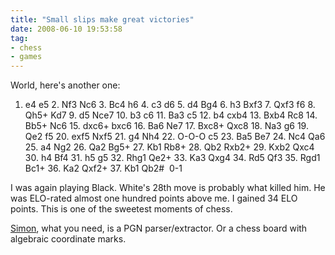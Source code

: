 ```yaml
---
title: "Small slips make great victories"
date: 2008-06-10 19:53:58
tag:
- chess
- games
---
```

World, here's another one:

1. e4 e5 2. Nf3 Nc6 3. Bc4 h6 4. c3 d6 5. d4 Bg4 6. h3 Bxf3 7. Qxf3 f6 8. Qh5+ Kd7 9. d5 Nce7 10. b3 c6 11. Ba3 c5 12. b4 cxb4 13. Bxb4 Rc8 14. Bb5+ Nc6 15. dxc6+ bxc6 16. Ba6 Ne7 17. Bxc8+ Qxc8 18. Na3 g6 19. Qe2 f5 20. exf5 Nxf5 21. g4 Nh4 22. O-O-O c5 23. Ba5 Be7 24. Nc4 Qa6 25. a4 Ng2 26. Qa2 Bg5+ 27. Kb1 Rb8+ 28. Qb2 Rxb2+ 29. Kxb2 Qxc4 30. h4 Bf4 31. h5 g5 32. Rhg1 Qe2+ 33. Ka3 Qxg4 34. Rd5 Qf3 35. Rgd1 Bc1+ 36. Ka2 Qxf2+ 37. Kb1 Qb2#  0-1

I was again playing Black. White's 28th move is probably what killed him. He was ELO-rated almost one hundred points above me. I gained 34 ELO points. This is one of the sweetest moments of chess.

<a href="http://www.hogyros.de/?q=node/394">Simon</a>, what you need, is a PGN parser/extractor. Or a chess board with algebraic coordinate marks.